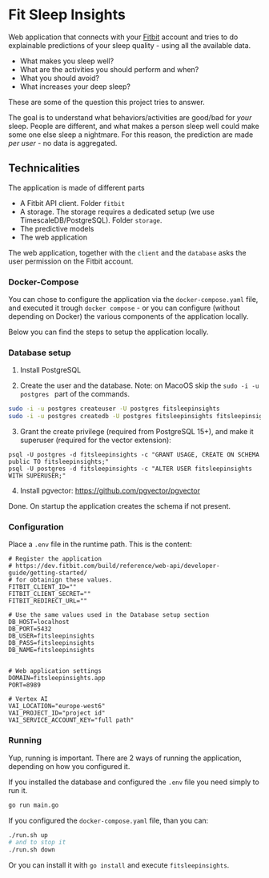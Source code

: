 # Fit Sleep Insights

Web application that connects with your [Fitbit](https://www.fitbit.com/) account and tries to do explainable predictions of your sleep quality - using all the available data.

- What makes you sleep well?
- What are the activities you should perform and when?
- What you should avoid?
- What increases your deep sleep?

These are some of the question this project tries to answer.

The goal is to understand what behaviors/activities are good/bad for *your* sleep. People are different, and what makes a person sleep well could make some one else sleep a nightmare. For this reason, the prediction are made *per user* - no data is aggregated. 

## Technicalities

The application is made of different parts

- A Fitbit API client. Folder `fitbit`
- A storage. The storage requires a dedicated setup (we use TimescaleDB/PostgreSQL). Folder `storage`.
- The predictive models
- The web application

The web application, together with the `client` and the `database` asks the user permission on the Fitbit account.

### Docker-Compose

You can chose to configure the application via the `docker-compose.yaml` file, and executed it trough `docker compose` - or you can configure (without depending on Docker) the various components of the application locally.

Below you can find the steps to setup the application locally.

### Database setup

1. Install PostgreSQL

2. Create the user and the database. Note: on MacoOS skip the `sudo -i -u postgres ` part of the commands.

```bash
sudo -i -u postgres createuser -U postgres fitsleepinsights
sudo -i -u postgres createdb -U postgres fitsleepinsights fitsleepinsights
```

3. Grant the create privilege (required from PostgreSQL 15+), and make it superuser (required for the vector extension):

```
psql -U postgres -d fitsleepinsights -c "GRANT USAGE, CREATE ON SCHEMA public TO fitsleepinsights;"
psql -U postgres -d fitsleepinsights -c "ALTER USER fitsleepinsights WITH SUPERUSER;"
```

4. Install pgvector: https://github.com/pgvector/pgvector

Done. On startup the application creates the schema if not present.

### Configuration

Place a `.env` file in the runtime path. This is the content:

```env
# Register the application
# https://dev.fitbit.com/build/reference/web-api/developer-guide/getting-started/
# for obtainign these values.
FITBIT_CLIENT_ID=""
FITBIT_CLIENT_SECRET=""
FITBIT_REDIRECT_URL=""

# Use the same values used in the Database setup section
DB_HOST=localhost
DB_PORT=5432
DB_USER=fitsleepinsights
DB_PASS=fitsleepinsights
DB_NAME=fitsleepinsights


# Web application settings
DOMAIN=fitsleepinsights.app
PORT=8989

# Vertex AI
VAI_LOCATION="europe-west6"
VAI_PROJECT_ID="project id"
VAI_SERVICE_ACCOUNT_KEY="full path"
```


### Running

Yup, running is important. There are 2 ways of running the application, depending on how you configured it.

If you installed the database and configured the `.env` file you need simply to run it.

```bash
go run main.go
```

If you configured the `docker-compose.yaml` file, than you can:

```bash
./run.sh up
# and to stop it
./run.sh down
```

Or you can install it with `go install` and execute `fitsleepinsights`.

